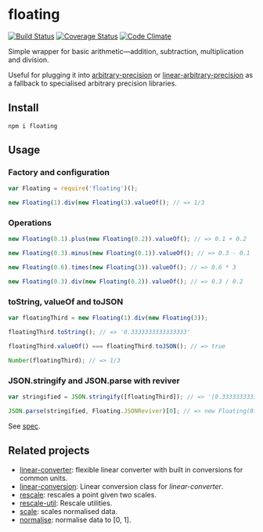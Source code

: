 # floating

[![Build Status](https://travis-ci.org/javiercejudo/floating.svg)](https://travis-ci.org/javiercejudo/floating)
[![Coverage Status](https://coveralls.io/repos/javiercejudo/floating/badge.svg?branch=master)](https://coveralls.io/r/javiercejudo/floating?branch=master)
[![Code Climate](https://codeclimate.com/github/javiercejudo/floating/badges/gpa.svg)](https://codeclimate.com/github/javiercejudo/floating)

Simple wrapper for basic arithmetic—addition, subtraction, multiplication and division.

Useful for plugging it into [arbitrary-precision](https://github.com/javiercejudo/arbitrary-precision) or [linear-arbitrary-precision](https://github.com/javiercejudo/linear-arbitrary-precision)
as a fallback to specialised arbitrary precision libraries.

## Install

    npm i floating

## Usage

### Factory and configuration

```js
var Floating = require('floating')();

new Floating(1).div(new Floating(3).valueOf(); // => 1/3
```

### Operations

```js
new Floating(0.1).plus(new Floating(0.2)).valueOf(); // => 0.1 + 0.2

new Floating(0.3).minus(new Floating(0.1)).valueOf(); // => 0.3 - 0.1

new Floating(0.6).times(new Floating(3)).valueOf(); // => 0.6 * 3

new Floating(0.3).div(new Floating(0.2)).valueOf(); // => 0.3 / 0.2
```

### toString, valueOf and toJSON

```js
var floatingThird = new Floating(1).div(new Floating(3));

floatingThird.toString(); // => '0.3333333333333333'

floatingThird.valueOf() === floatingThird.toJSON(); // => true

Number(floatingThird); // => 1/3
```

### JSON.stringify and JSON.parse with reviver

```js
var stringified = JSON.stringify([floatingThird]); // => '[0.3333333333333333]'

JSON.parse(stringified, Floating.JSONReviver)[0]; // => new Floating(0.3333333333333333)
```

See [spec](test/spec.js).

## Related projects

- [linear-converter](https://github.com/javiercejudo/linear-converter): flexible linear converter with built in conversions for common units.
- [linear-conversion](https://github.com/javiercejudo/linear-conversion): Linear conversion class for *linear-converter*.
- [rescale](https://github.com/javiercejudo/rescale): rescales a point given two scales.
- [rescale-util](https://github.com/javiercejudo/rescale-util): Rescale utilities.
- [scale](https://github.com/javiercejudo/scale): scales normalised data.
- [normalise](https://github.com/javiercejudo/normalise): normalise data to [0, 1].
